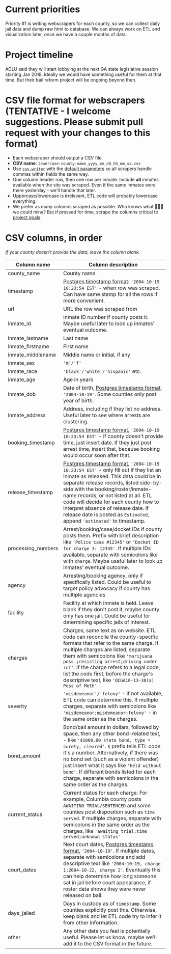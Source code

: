 # Current priorities

Priority #1 is writing webscrapers for each county, so we can collect daily jail data and dump raw html to database.
We can always work on ETL and visualization later, once we have a couple months of data.

# Project timeline

ACLU said they will start lobbying at the next GA state legislative session starting Jan 2018. Ideally we would have something useful for them at that time.
But their bail reform project will be ongoing beyond then.

# CSV file format for webscrapers **(TENTATIVE - I welcome suggestions. Please submit pull request with your changes to this format)**

* Each webscraper should output a CSV file.
* **CSV name**: ```lowercase-county-name_yyyy_mm_dd_hh_mm_ss.csv```
* Use [```csv.writer```](https://docs.python.org/3/library/csv.html#csv.writer) with the [default parameters](https://docs.python.org/3/library/csv.html#csv-fmt-params) so all scrapers handle commas within fields the same way.
* One column header row, then one row per inmate. Include **all** inmates available when the site was scraped. Even if the same inmates were there yesterday - we'll handle that later.
* Uppercase/lowercase is irrelevant, ETL code will probably lowercase everything.
* We prefer as many columns scraped as possible. Who knows what :gem::gem::gem: we could mine? But if pressed for time, scrape the columns critical to [project goals](https://github.com/lahoffm/aclu-bail-reform/raw/master/docs/ACLU-Bail-Reform-One-pager.pdf).

# CSV columns, in order
*If your county doesn't provide the data, leave the column blank.*  

Column name | Column description
------------ | -------------
county_name | County name
timestamp | [Postgres timestamp format](https://www.postgresql.org/docs/9.1/static/datatype-datetime.html): ```'2004-10-19 10:23:54 EST'``` - when row was scraped. Can have same stamp for all the rows if more convenient.
url | URL the row was scraped from
inmate_id | Inmate ID number if county posts it. Maybe useful later to look up inmates' eventual outcome.
inmate_lastname | Last name
inmate_firstname | First name
inmate_middlename | Middle name or initial, if any
inmate_sex	| ```'m'/'f'```
inmate_race	| ```'black'/'white'/'hispanic'``` etc.
inmate_age | Age in years
inmate_dob	| Date of birth, [Postgres timestamp format](https://www.postgresql.org/docs/9.1/static/datatype-datetime.html), ```'2004-10-19'```. Some counties only post year of birth.
inmate_address | Address, including if they list no address. Useful later to see where arrests are clustering.
booking_timestamp | [Postgres timestamp format](https://www.postgresql.org/docs/9.1/static/datatype-datetime.html), ```'2004-10-19 10:23:54 EST'``` - if county doesn't provide time, just insert date. If they just post arrest time, insert that, because booking would occur soon after that.
release_timestamp | [Postgres timestamp format](https://www.postgresql.org/docs/9.1/static/datatype-datetime.html), ```'2004-10-19 10:23:54 EST'``` - only fill out if they list an inmate as released. This data could be in separate release records, listed side-by-side with the booking/roster/inmate-name records, or not listed at all. ETL code will decide for each county how to interpret absence of release date. If release date is posted as ```Estimated```, append ```'estimated'``` to timestamp.
processing_numbers | Arrest/booking/case/docket IDs if county posts them. Prefix with brief description like ```'Police case #12345'``` or ```'Docket ID for charge 3: 12345'```. If multiple IDs available, separate with semicolons like with ```charge```. Maybe useful later to look up inmates' eventual outcome.
agency | Arresting/booking agency, only if specifically listed. Could be useful to target policy advocacy if county has multiple agencies
facility | Facility at which inmate is held. Leave blank if they don't post it, maybe county only has one jail. Could be useful for determining specific jails of interest.
charges	| Charges, same text as on website. ETL code can reconcile the county-specific formats that refer to the same charge. If multiple charges are listed, separate them with semicolons like ```'marijuana poss.;resisting arrest;driving under inf'```. If the charge refers to a legal code, list the code first, before the charge's descriptive text, like ```'OCGA16-13-30(a) Poss of Meth'```
severity | ```'misdemeanor'/'felony'``` - if not available, ETL code can determine this. If multiple charges, separate with semicolons like ```'misdemeanor;misdemeanor;felony'``` - in the same order as the charges.
bond_amount | Bond/bail amount in dollars, followed by space, then any other bond-related text, - like ```'$1000.00 state bond, type = surety, cleared'```. ```$``` prefix tells ETL code it's a number. Alternatively, if there was no bond set (such as a violent offender) just insert what it says like ```'held without bond'```. If different bonds listed for each charge, separate with semicolons in the same order as the charges.
current_status | Current status for each charge. For example, Columbia county posts ```AWAITING TRIAL/SENTENCED``` and some counties post disposition such as ```time served```. If multiple charges, separate with semicolons in the same order as the charges, like ```'awaiting trial;time served;unknown status'```
court_dates | Next court dates, [Postgres timestamp format](https://www.postgresql.org/docs/9.1/static/datatype-datetime.html), ```'2004-10-19'```. If multiple dates, separate with semicolons and add descriptive text like ```'2004-10-19, charge 1;2004-10-22, charge 2'```. Eventually this can help determine how long someone sat in jail before court appearance, if roster data shows they were never released on bail.
days_jailed | Days in custody as of ```timestamp```. Some counties explicitly post this. Otherwise, keep blank and let ETL code try to infer it from other information.
other | Any other data you feel is potentially useful. Please let us know, maybe we'll add it to the CSV format in the future.
